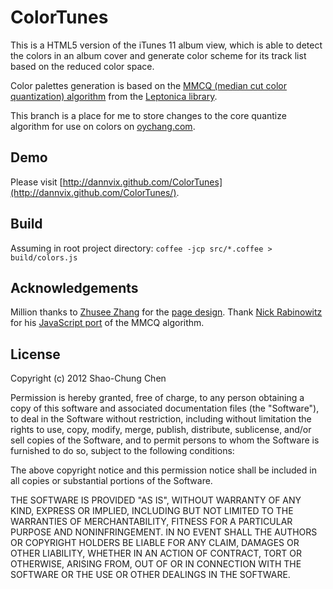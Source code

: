 ColorTunes
==========

This is a HTML5 version of the iTunes 11 album view, which is able to detect the colors in an album cover and generate color scheme for its track list based on the reduced color space.

Color palettes generation is based on the [MMCQ (median cut color quantization) algorithm](http://www.leptonica.com/papers/mediancut.pdf) from the [Leptonica library](http://www.leptonica.com/).

This branch is a place for me to store changes to the core quantize algorithm
for use on colors on [oychang.com](http://oychang.com/).


Demo
----
Please visit [http://dannvix.github.com/ColorTunes](http://dannvix.github.com/ColorTunes/).


Build
-----
Assuming in root project directory:
`coffee -jcp src/*.coffee > build/colors.js`


Acknowledgements
----------------
Million thanks to [Zhusee Zhang](http://twitter.com/zhusee2) for the [page design](http://github.com/zhusee2/coverTunes). Thank [Nick Rabinowitz](http://github.com/nrabinowitz) for his [JavaScript port](https://gist.github.com/1104622) of the MMCQ algorithm.


License
-------
Copyright (c) 2012 Shao-Chung Chen

Permission is hereby granted, free of charge, to any person obtaining a copy of this software and associated documentation files (the "Software"), to deal in the Software without restriction, including without limitation the rights to use, copy, modify, merge, publish, distribute, sublicense, and/or sell copies of the Software, and to permit persons to whom the Software is furnished to do so, subject to the following conditions:

The above copyright notice and this permission notice shall be included in all copies or substantial portions of the Software.

THE SOFTWARE IS PROVIDED "AS IS", WITHOUT WARRANTY OF ANY KIND, EXPRESS OR IMPLIED, INCLUDING BUT NOT LIMITED TO THE WARRANTIES OF MERCHANTABILITY, FITNESS FOR A PARTICULAR PURPOSE AND NONINFRINGEMENT. IN NO EVENT SHALL THE AUTHORS OR COPYRIGHT HOLDERS BE LIABLE FOR ANY CLAIM, DAMAGES OR OTHER LIABILITY, WHETHER IN AN ACTION OF CONTRACT, TORT OR OTHERWISE, ARISING FROM, OUT OF OR IN CONNECTION WITH THE SOFTWARE OR THE USE OR OTHER DEALINGS IN THE SOFTWARE.
